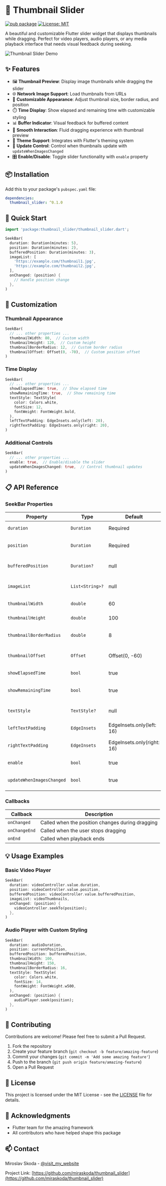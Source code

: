 # 🎯 Thumbnail Slider

[![pub package](https://img.shields.io/pub/v/thumbnail_slider.svg)](https://pub.dev/packages/thumbnail_slider)
[![License: MIT](https://img.shields.io/badge/License-MIT-yellow.svg)](https://opensource.org/licenses/MIT)

A beautiful and customizable Flutter slider widget that displays thumbnails while dragging. Perfect for video players, audio players, or any media playback interface that needs visual feedback during seeking.

![Thumbnail Slider Demo](https://raw.githubusercontent.com/miraskoda/thumbnail_slider/main/assets/demo.gif)

## ✨ Features

- 🖼️ **Thumbnail Preview**: Display image thumbnails while dragging the slider
- 🌐 **Network Image Support**: Load thumbnails from URLs
- 🎨 **Customizable Appearance**: Adjust thumbnail size, border radius, and position
- ⏱️ **Time Display**: Show elapsed and remaining time with customizable styling
- 📊 **Buffer Indicator**: Visual feedback for buffered content
- 🎯 **Smooth Interaction**: Fluid dragging experience with thumbnail preview
- 🎨 **Theme Support**: Integrates with Flutter's theming system
- 🔄 **Update Control**: Control when thumbnails update with `updateWhenImagesChanged`
- 🎛️ **Enable/Disable**: Toggle slider functionality with `enable` property

## 📦 Installation

Add this to your package's `pubspec.yaml` file:

```yaml
dependencies:
  thumbnail_slider: ^0.1.0
```

## 🚀 Quick Start

```dart
import 'package:thumbnail_slider/thumbnail_slider.dart';

SeekBar(
  duration: Duration(minutes: 5),
  position: Duration(minutes: 2),
  bufferedPosition: Duration(minutes: 3),
  imageList: [
    'https://example.com/thumbnail1.jpg',
    'https://example.com/thumbnail2.jpg',
  ],
  onChanged: (position) {
    // Handle position change
  },
)
```

## 🎨 Customization

### Thumbnail Appearance

```dart
SeekBar(
  // ... other properties ...
  thumbnailWidth: 80,  // Custom width
  thumbnailHeight: 120,  // Custom height
  thumbnailBorderRadius: 12,  // Custom border radius
  thumbnailOffset: Offset(0, -70),  // Custom position offset
)
```

### Time Display

```dart
SeekBar(
  // ... other properties ...
  showElapsedTime: true,  // Show elapsed time
  showRemainingTime: true,  // Show remaining time
  textStyle: TextStyle(
    color: Colors.white,
    fontSize: 12,
    fontWeight: FontWeight.bold,
  ),
  leftTextPadding: EdgeInsets.only(left: 20),
  rightTextPadding: EdgeInsets.only(right: 20),
)
```

### Additional Controls

```dart
SeekBar(
  // ... other properties ...
  enable: true,  // Enable/disable the slider
  updateWhenImagesChanged: true,  // Control thumbnail updates
)
```

## 📋 API Reference

### SeekBar Properties

| Property | Type | Default | Description |
|----------|------|---------|-------------|
| `duration` | `Duration` | Required | Total duration of the media |
| `position` | `Duration` | Required | Current playback position |
| `bufferedPosition` | `Duration?` | null | Current buffered position |
| `imageList` | `List<String>?` | null | List of thumbnail image URLs |
| `thumbnailWidth` | `double` | 60 | Width of the thumbnail |
| `thumbnailHeight` | `double` | 100 | Height of the thumbnail |
| `thumbnailBorderRadius` | `double` | 8 | Border radius of the thumbnail |
| `thumbnailOffset` | `Offset` | Offset(0, -60) | Position offset of the thumbnail |
| `showElapsedTime` | `bool` | true | Show elapsed time |
| `showRemainingTime` | `bool` | true | Show remaining time |
| `textStyle` | `TextStyle?` | null | Custom text style for time displays |
| `leftTextPadding` | `EdgeInsets` | EdgeInsets.only(left: 16) | Padding for elapsed time |
| `rightTextPadding` | `EdgeInsets` | EdgeInsets.only(right: 16) | Padding for remaining time |
| `enable` | `bool` | true | Enable/disable the slider |
| `updateWhenImagesChanged` | `bool` | true | Control thumbnail updates |

### Callbacks

| Callback | Description |
|----------|-------------|
| `onChanged` | Called when the position changes during dragging |
| `onChangeEnd` | Called when the user stops dragging |
| `onEnd` | Called when playback ends |

## 💡 Usage Examples

### Basic Video Player

```dart
SeekBar(
  duration: videoController.value.duration,
  position: videoController.value.position,
  bufferedPosition: videoController.value.bufferedPosition,
  imageList: videoThumbnails,
  onChanged: (position) {
    videoController.seekTo(position);
  },
)
```

### Audio Player with Custom Styling

```dart
SeekBar(
  duration: audioDuration,
  position: currentPosition,
  bufferedPosition: bufferedPosition,
  thumbnailWidth: 100,
  thumbnailHeight: 150,
  thumbnailBorderRadius: 16,
  textStyle: TextStyle(
    color: Colors.white,
    fontSize: 14,
    fontWeight: FontWeight.w500,
  ),
  onChanged: (position) {
    audioPlayer.seek(position);
  },
)
```

## 🤝 Contributing

Contributions are welcome! Please feel free to submit a Pull Request.

1. Fork the repository
2. Create your feature branch (`git checkout -b feature/amazing-feature`)
3. Commit your changes (`git commit -m 'Add some amazing feature'`)
4. Push to the branch (`git push origin feature/amazing-feature`)
5. Open a Pull Request

## 📝 License

This project is licensed under the MIT License - see the [LICENSE](LICENSE) file for details.

## 🙏 Acknowledgments

- Flutter team for the amazing framework
- All contributors who have helped shape this package

## 📫 Contact

Miroslav Skoda - [@visit_my_website](https://www.miroslavskoda.cz/)

Project Link: [https://github.com/miraskoda/thumbnail_slider](https://github.com/miraskoda/thumbnail_slider) 